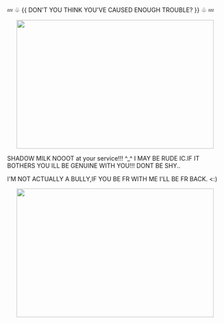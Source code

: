 💤 ♧ {{ DON'T YOU THINK YOU'VE CAUSED ENOUGH TROUBLE? }} ♧ 💤


<p align="center">
  <img width="460" height="300" src="https://github.com/user-attachments/assets/554570f6-ea43-4df3-899f-7a9543925874">
</p>

SHADOW MILK NOOOT at your service!!! ^_^
I MAY BE RUDE IC.IF IT BOTHERS YOU ILL BE GENUINE WITH YOU!!! DONT BE SHY..

I'M NOT ACTUALLY A BULLY,IF YOU BE FR WITH ME I'LL BE FR BACK. <:)

<p align="center">
  <img width="460" height="300" src="https://github.com/user-attachments/assets/6feec68f-4470-400b-bb36-7aad3138cb3b">
</p>  
